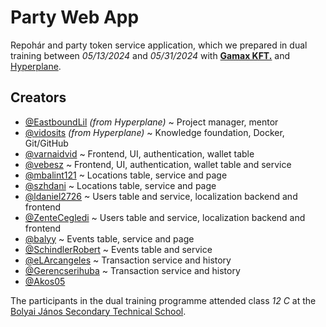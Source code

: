 # Party Web App

Repohár and party token service application, which we prepared in dual training between *05/13/2024* and *05/31/2024* with [**Gamax KFT.**](https://gamax.hu/) and [Hyperplane](https://hyperplane.hu).
## Creators
- [@EastboundLil](https://github.com/EastboundLil) *(from Hyperplane)* ~ Project manager, mentor
- [@vidosits](https://github.com/vidosits) *(from Hyperplane)* ~ Knowledge foundation, Docker, Git/GitHub
- [@varnaidvid](https://github.com/varnaidvid) ~ Frontend, UI, authentication, wallet table
- [@vebesz](https://github.com/vebesz) ~ Frontend, UI, authentication, wallet table and service
- [@mbalint121](https://github.com/mbalint121) ~ Locations table, service and page
- [@szhdani](https://github.com/szhdani) ~ Locations table, service and page
- [@ldaniel2726](https://github.com/ldaniel2726) ~ Users table and service, localization backend and frontend
- [@ZenteCegledi](https://github.com/ZenteCegledi) ~ Users table and service, localization backend and frontend
- [@balyy](https://github.com/balyy) ~ Events table, service and page
- [@SchindlerRobert](https://github.com/SchindlerRobert) ~ Events table and service
- [@eLArcangeles](https://github.com/eLArcangeles) ~ Transaction service and history
- [@Gerencserihuba](https://github.com/Gerencserihuba) ~ Transaction service and history
- [@Akos05](https://github.com/Akos05)

The participants in the dual training programme attended class *12 C* at the [Bolyai János Secondary Technical School](https://bolyai-bp.edu.hu/).
